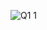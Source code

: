 ![Q1 1](https://github.com/hannya-oni/intern_prep/assets/143262600/c4cb7734-d168-4530-b74a-742ae3d4a4b5)
